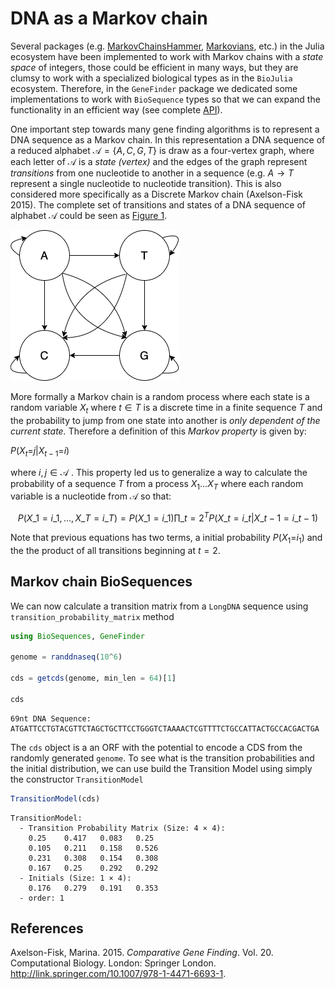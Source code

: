 # DNA as a Markov chain

Several packages (e.g. [MarkovChainsHammer](), [Markovians](), etc.) in
the Julia ecosystem have been implemented to work with Markov chains
with a *state space* of integers, those could be efficient in many ways,
but they are clumsy to work with a specialized biological types as in
the `BioJulia` ecosystem. Therefore, in the `GeneFinder` package we
dedicated some implementations to work with `BioSequence` types so that
we can expand the functionality in an efficient way (see complete
[API]()).

One important step towards many gene finding algorithms is to represent
a DNA sequence as a Markov chain. In this representation a DNA sequence
of a reduced alphabet 𝒜 = {*A*, *C*, *G*, *T*} is draw as a four-vertex
graph, where each letter of 𝒜 is a *state (vertex)* and the edges of the
graph represent *transitions* from one nucleotide to another in a
sequence (e.g. *A* → *T* represent a single nucleotide to nucleotide
transition). This is also considered more specifically as a Discrete
Markov chain (Axelson-Fisk 2015). The complete set of transitions and
states of a DNA sequence of alphabet 𝒜 could be seen as
<a href="#fig-dna-markov" class="quarto-xref">Figure 1</a>.

<img src="../assets/nucleotide-markov-chain.png" id="fig-dna-markov"
data-fig-align="center"
alt="Figure 1: DNA sequence as a Markov chain with a DNA alphabet \mathscr{A} = \{A, C, G, T\}" />

More formally a Markov chain is a random process where each state is a
random variable *X*<sub>*t*</sub> where *t* ∈ *T* is a discrete time in
a finite sequence *T* and the probability to jump from one state into
another is *only dependent of the current state.* Therefore a definition
of this *Markov property* is given by:

*P*(*X*<sub>*t*</sub>=*j*|*X*<sub>*t* − 1</sub>=*i*)

where *i*, *j* ∈ 𝒜 . This property led us to generalize a way to
calculate the probability of a sequence *T* from a process
*X*<sub>1</sub>...*X*<sub>*T*</sub> where each random variable is a
nucleotide from 𝒜 so that:

$$
P(X\_{1} = i\_{1},...,X\_{T} = i\_{T}) = P(X\_{1} = i\_{1}) \prod\_{t=2}^{T} P(X\_{t} = i\_{t} | X\_{t−1} = i\_{t−1})
$$

Note that previous equations has two terms, a initial probability
*P*(*X*<sub>1</sub>=*i*<sub>1</sub>) and the the product of all
transitions beginning at *t* = 2.

## Markov chain BioSequences

We can now calculate a transition matrix from a `LongDNA` sequence using
`transition_probability_matrix` method

``` julia
using BioSequences, GeneFinder

genome = randdnaseq(10^6)

cds = getcds(genome, min_len = 64)[1]

cds
```

    69nt DNA Sequence:
    ATGATTCCTGTACGTTCTAGCTGCTTCCTGGGTCTAAAACTCGTTTTCTGCCATTACTGCCACGACTGA

The `cds` object is a an ORF with the potential to encode a CDS from the
randomly generated `genome`. To see what is the transition probabilities
and the initial distribution, we can use build the Transition Model
using simply the constructor `TransitionModel`

``` julia
TransitionModel(cds)
```

    TransitionModel:
      - Transition Probability Matrix (Size: 4 × 4):
        0.25    0.417   0.083   0.25    
        0.105   0.211   0.158   0.526   
        0.231   0.308   0.154   0.308   
        0.167   0.25    0.292   0.292   
      - Initials (Size: 1 × 4):
        0.176   0.279   0.191   0.353   
      - order: 1

## References

Axelson-Fisk, Marina. 2015. *Comparative Gene Finding*. Vol. 20.
Computational Biology. London: Springer London.
<http://link.springer.com/10.1007/978-1-4471-6693-1>.
